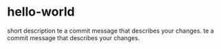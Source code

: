 # hello-world
 short description
te a commit message that describes your changes.
te a commit message that describes your changes.
